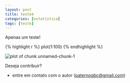 ```yaml
---
layout: post
title: teste4
categories: [estatística]
tags: [teste]
---
```


Apenas um teste!

{% highlight r %}
plot(1:100)
{% endhighlight %}

![plot of chunk unnamed-chunk-1](/home/figure/source/2015-08-17-teste4/unnamed-chunk-1-1.png) 


Deseja contribuir? 
 * entre em contato com o autor (paternogbc@gmail.com)
